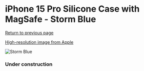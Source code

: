 # iPhone 15 Pro Silicone Case with MagSafe - Storm Blue

[Return to previous page](/iphone_15)

[High-resolution image from Apple](https://store.storeimages.cdn-apple.com/8756/as-images.apple.com/is/MT1D3?wid=4500&hei=4500&fmt=png)

<div style="width: 384px"><img src="/everypreview/MT1D3.png" alt="Storm Blue"></div>

### Under construction
